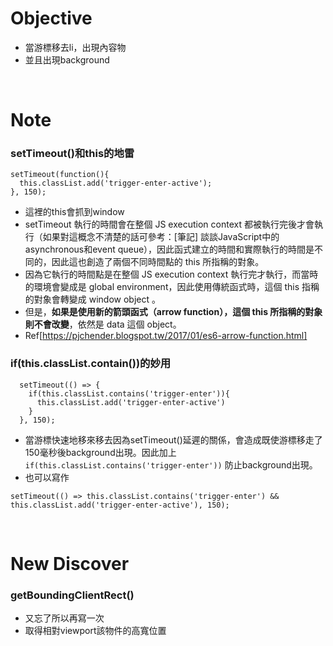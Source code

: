 # Objective
- 當游標移去li，出現內容物
- 並且出現background


<br>

# Note
### setTimeout()和this的地雷
```
setTimeout(function(){
  this.classList.add('trigger-enter-active');
}, 150);
```
- 這裡的this會抓到window
- setTimeout 執行的時間會在整個 JS execution context 都被執行完後才會執行（如果對這概念不清楚的話可參考：[筆記] 談談JavaScript中的asynchronous和event queue），因此函式建立的時間和實際執行的時間是不同的，因此這也創造了兩個不同時間點的 this 所指稱的對象。
- 因為它執行的時間點是在整個 JS execution context 執行完才執行，而當時的環境會變成是 global environment，因此使用傳統函式時，這個 this 指稱的對象會轉變成 window object 。
- 但是，**如果是使用新的箭頭函式（arrow function），這個 this 所指稱的對象則不會改變**，依然是 data 這個 object。
- Ref[https://pjchender.blogspot.tw/2017/01/es6-arrow-function.html]

### if(this.classList.contain())的妙用
```
  setTimeout(() => {
    if(this.classList.contains('trigger-enter')){
      this.classList.add('trigger-enter-active')
    }
  }, 150);
```
- 當游標快速地移來移去因為setTimeout()延遲的關係，會造成既使游標移走了150毫秒後background出現。因此加上```if(this.classList.contains('trigger-enter'))``` 防止background出現。
- 也可以寫作
```
setTimeout(() => this.classList.contains('trigger-enter') && this.classList.add('trigger-enter-active'), 150);
```


<br>

# New Discover
### getBoundingClientRect()
- 又忘了所以再寫一次
- 取得相對viewport該物件的高寬位置
